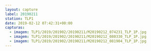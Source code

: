 ```yaml
---
layout: capture
label: 20190211
station: TLP1
date: 2019-02-12 07:42:31+00:00
capturas:
  - imagem: TLP1/2019/201902/20190211/M20190212_074231_TLP_1P.jpg
  - imagem: TLP1/2019/201902/20190211/M20190212_080330_TLP_1P.jpg
  - imagem: TLP1/2019/201902/20190211/M20190212_081904_TLP_1P.jpg
---
```

